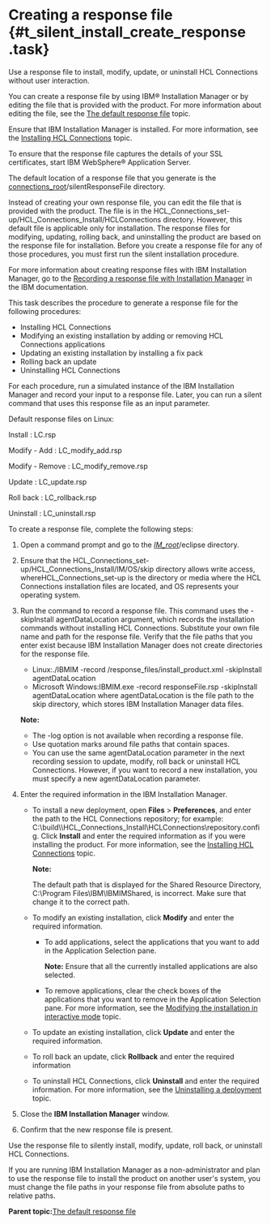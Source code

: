 # Creating a response file {#t_silent_install_create_response .task}

Use a response file to install, modify, update, or uninstall HCL Connections without user interaction.

You can create a response file by using IBM® Installation Manager or by editing the file that is provided with the product. For more information about editing the file, see the [The default response file](r_installresponse_file.md) topic.

Ensure that IBM Installation Manager is installed. For more information, see the [Installing HCL Connections](c_installing_overview.md) topic.

To ensure that the response file captures the details of your SSL certificates, start IBM WebSphere® Application Server.

The default location of a response file that you generate is the [connections\_root](../plan/i_ovr_r_directory_conventions.md)/silentResponseFile directory.

Instead of creating your own response file, you can edit the file that is provided with the product. The file is in the HCL\_Connections\_set-up/HCL\_Connections\_Install/HCLConnections directory. However, this default file is applicable only for installation. The response files for modifying, updating, rolling back, and uninstalling the product are based on the response file for installation. Before you create a response file for any of those procedures, you must first run the silent installation procedure.

For more information about creating response files with IBM Installation Manager, go to the [Recording a response file with Installation Manager](https://www.ibm.com/docs/installation-manager/1.8.5?topic=files-recording-response-file-installation-manager) in the IBM documentation.

This task describes the procedure to generate a response file for the following procedures:

-   Installing HCL Connections
-   Modifying an existing installation by adding or removing HCL Connections applications
-   Updating an existing installation by installing a fix pack
-   Rolling back an update
-   Uninstalling HCL Connections

For each procedure, run a simulated instance of the IBM Installation Manager and record your input to a response file. Later, you can run a silent command that uses this response file as an input parameter.

Default response files on Linux:

Install
:   LC.rsp

Modify - Add
:   LC\_modify\_add.rsp

Modify - Remove
:   LC\_modify\_remove.rsp

Update
:   LC\_update.rsp

Roll back
:   LC\_rollback.rsp

Uninstall
:   LC\_uninstall.rsp

To create a response file, complete the following steps:

1.  Open a command prompt and go to the [*IM\_root*](../plan/i_ovr_r_directory_conventions.md)/eclipse directory.

2.  Ensure that the HCL\_Connections\_set-up/HCL\_Connections\_Install/IM/OS/skip directory allows write access, whereHCL\_Connections\_set-up is the directory or media where the HCL Connections installation files are located, and OS represents your operating system.

3.  Run the command to record a response file. This command uses the -skipInstall agentDataLocation argument, which records the installation commands without installing HCL Connections. Substitute your own file name and path for the response file. Verify that the file paths that you enter exist because IBM Installation Manager does not create directories for the response file.

    -   Linux:./IBMIM -record /response\_files/install\_product.xml -skipInstall agentDataLocation
    -   Microsoft Windows:IBMIM.exe -record responseFile.rsp -skipInstall agentDataLocation
    where agentDataLocation is the file path to the skip directory, which stores IBM Installation Manager data files.

    **Note:**

    -   The -log option is not available when recording a response file.
    -   Use quotation marks around file paths that contain spaces.
    -   You can use the same agentDataLocation parameter in the next recording session to update, modify, roll back or uninstall HCL Connections. However, if you want to record a new installation, you must specify a new agentDataLocation parameter.
4.  Enter the required information in the IBM Installation Manager.

    -   To install a new deployment, open **Files** \> **Preferences**, and enter the path to the HCL Connections repository; for example: C:\\build\\\\HCL\_Connections\_Install\\HCLConnections\\repository.config. Click **Install** and enter the required information as if you were installing the product. For more information, see the [Installing HCL Connections](c_installing_overview.md) topic.

        **Note:**

        The default path that is displayed for the Shared Resource Directory, C:\\Program Files\\IBM\\IBMIMShared, is incorrect. Make sure that change it to the correct path.

    -   To modify an existing installation, click **Modify** and enter the required information.

        -   To add applications, select the applications that you want to add in the Application Selection pane.

            **Note:** Ensure that all the currently installed applications are also selected.

        -   To remove applications, clear the check boxes of the applications that you want to remove in the Application Selection pane.
        For more information, see the [Modifying the installation in interactive mode](t_modify_installation.md) topic.

    -   To update an existing installation, click **Update** and enter the required information.
    -   To roll back an update, click **Rollback** and enter the required information
    -   To uninstall HCL Connections, click **Uninstall** and enter the required information. For more information, see the [Uninstalling a deployment](t_uninstall_lotus_conxns_cluster.md) topic.
5.  Close the **IBM Installation Manager** window.

6.  Confirm that the new response file is present.


Use the response file to silently install, modify, update, roll back, or uninstall HCL Connections.

If you are running IBM Installation Manager as a non-administrator and plan to use the response file to install the product on another user's system, you must change the file paths in your response file from absolute paths to relative paths.

**Parent topic:**[The default response file](../install/r_installresponse_file.md)

